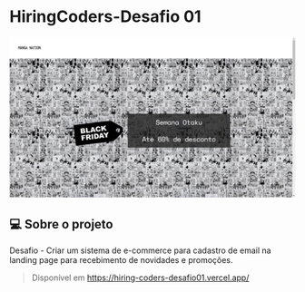 <h1>HiringCoders-Desafio 01</h1>

<img alt="página web da manga nation" src="./assets/mangaNation.png" />

<h2> 💻 Sobre o projeto </h2>
Desafio - Criar um sistema de e-commerce para cadastro de email na landing page para recebimento de novidades e promoções.

> Disponível em https://hiring-coders-desafio01.vercel.app/
